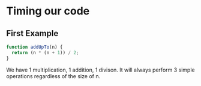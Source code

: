 # Timing our code

## First Example

```js
function addUpTo(n) {
  return (n * (n + 1)) / 2;
}
```

We have 1 multiplication, 1 addition, 1 divison.
It will always perform 3 simple operations regardless of the size of n.
